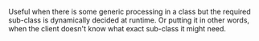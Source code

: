 Useful when there is some generic processing in a class but the required sub-class is dynamically decided at runtime. Or putting it in other words, when the client doesn't know what exact sub-class it might need.
